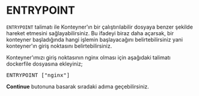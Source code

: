 # ENTRYPOINT

`ENTRYPOINT` talimatı ile Konteyner'ın bir çalıştırılabilir dosyaya benzer şekilde hareket etmesini sağlayabilirsiniz. Bu ifadeyi biraz daha açarsak, bir konteyner başladığında hangi işlemin başlayacağını belirtebilirsiniz yani konteyner'ın giriş noktasını belirtebilirsiniz. 

Konteyner'ımızı giriş noktasının nginx olması için aşağıdaki talimatı dockerfile dosyasına ekleyiniz;

<pre class="file" data-filename="dockerfile" data-target="append">ENTRYPOINT ["nginx"]
</pre>

**Continue** butonuna basarak sıradaki adıma geçebilirsiniz.